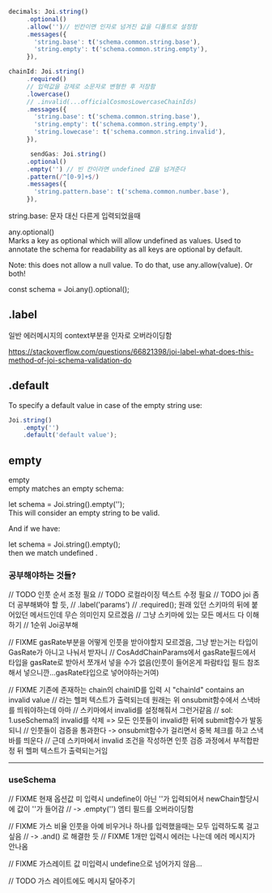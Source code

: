  ```typescript
 decimals: Joi.string()
      .optional()
      .allow('')// 빈칸이면 인자로 넘겨진 값을 디폴트로 설정함
      .messages({
        'string.base': t('schema.common.string.base'),
        'string.empty': t('schema.common.string.empty'),
      }),

chainId: Joi.string()
      .required()
      // 입력값을 강제로 소문자로 변형한 후 저장함
      .lowercase()
      // .invalid(...officialCosmosLowercaseChainIds)
      .messages({
        'string.base': t('schema.common.string.base'),
        'string.empty': t('schema.common.string.empty'),
        'string.lowecase': t('schema.common.string.invalid'),
      }),

       sendGas: Joi.string()
      .optional()
      .empty('') // 빈 칸이라면 undefined 값을 넘겨준다
      .pattern(/^[0-9]+$/)
      .messages({
        'string.pattern.base': t('schema.common.number.base'),
      }),
```
string.base: 문자 대신 다른게 입력되었을때

any.optional()  
Marks a key as optional which will allow undefined as values. Used to annotate the schema for readability as all keys are optional by default.

Note: this does not allow a null value. To do that, use any.allow(value). Or both!

const schema = Joi.any().optional();

## .label
일반 에러메시지의 context부분을 인자로 오버라이딩함

https://stackoverflow.com/questions/66821398/joi-label-what-does-this-method-of-joi-schema-validation-do

## .default
To specify a default value in case of the empty string use:
```typescript
Joi.string()
    .empty('')
    .default('default value');
```
## empty
empty  
empty matches an empty schema:

let schema = Joi.string().empty('');  
This will consider an empty string to be valid.

And if we have:

let schema = Joi.string().empty();  
then we match undefined .

### 공부해야하는 것들?


  // TODO 인풋 순서 조정 필요
  // TODO 로컬라이징 텍스트 수정 필요
  // TODO joi 좀 더 공부해봐야 할 듯,
  // .label('params')
  // .required(); 원래 있던 스키마의 뒤에 붙어있던 메서드인데 무슨 의미인지 모르겠음
  // 그냥 스키마에 있는 모든 메서드 다 이해하기
  // 1순위 Joi공부해

  // FIXME gasRate부분을 어떻게 인풋을 받아야할지 모르겠음, 그냥 받는거는 타입이 GasRate가 아니고 나눠서 받자니
  // CosAddChainParams에서 gasRate필드에서 타입을 gasRate로 받아서 쪼개서 넣을 수가 없음(인풋이 들어온게 파람타입 필드 참조해서 넣으니깐...gasRate타입으로 넣어야하는거여)

  // FIXME 기존에 존재하는 chain의 chainID를 입력 시 "chainId" contains an invalid value
  // 라는 헬퍼 텍스트가 출력되는데 원래는 위 onsubmit함수에서 스낵바를 띄워야하는데 아마
  // 스키마에서 invalid를 설정해줘서 그런거같음
  // sol: 1.useSchema의 invalid를 삭제 => 모든 인풋들이 invalid한 뒤에 submit함수가 발동되니
  // 인풋들이 검증을 통과한다 -> onsubmit함수가 걸리면서 중복 체크를 하고 스낵바를 띄운다
  // 근데 스키마에서 invalid 조건을 작성하면 인풋 검증 과정에서 부적합판정 뒤 헬퍼 텍스트가 출력되는거임

-------------------------------------
### useSchema  

  // FIXME 현재 옵션값 미 입력시 undefine이 아닌 ''가 입력되어서 newChain할당시에 값이 ''가 들어감
  // -> .empty('')  엠티 필드를 오버라이딩함

  // FIXME 가스 비율 인풋을 아예 비우거나 하나를 입력했을때는 모두 입력하도록 걸고 싶음
  // -> .and() 로 해결한 듯
  // FIXME 1개만 입력시 에러는 나는데 에러 메시지가 안나옴

  // FIXME 가스레이트 값 미입력시 undefine으로 넘어가지 않음...

  // TODO 가스 레이트에도 메시지 달아주기